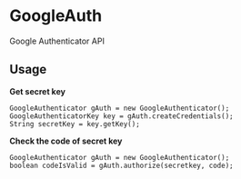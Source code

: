 # GoogleAuth
 Google Authenticator API

## Usage
**Get secret key**
```
GoogleAuthenticator gAuth = new GoogleAuthenticator();
GoogleAuthenticatorKey key = gAuth.createCredentials();
String secretKey = key.getKey();
```

**Check the code of secret key**
```
GoogleAuthenticator gAuth = new GoogleAuthenticator();
boolean codeIsValid = gAuth.authorize(secretkey, code);
```
